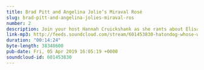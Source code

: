 ```yaml
---
title: Brad Pitt and Angelina Jolie’s Miraval Rosé
slug: brad-pitt-and-angelina-jolies-miraval-ros
number: 2
description: Join your host Hannah Cruickshank as she rants about Elisabeth Moss and Lady Gaga, and squeezes in a little review of Brad and Ange’s rosé
link-mp3: http://feeds.soundcloud.com/stream/601453830-hatondog-whose-wine-is-it-anyway-ep2-brad-pitt-and-angelina-jolies-miraval-rose.mp3
duration: "00:14:24"
byte-length: 38348600
pub-date: Fri, 05 Apr 2019 16:05:19 +0000
soundcloud-id: 601453830
---
```

